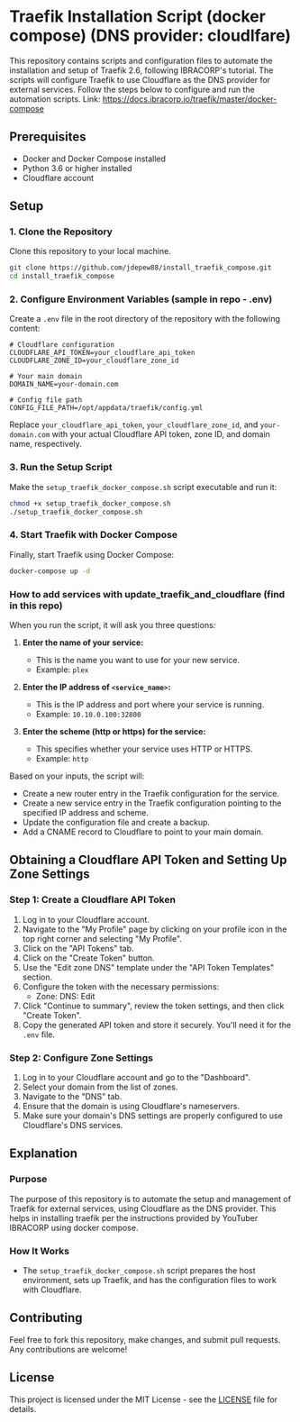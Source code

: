 
# Traefik Installation Script (docker compose) (DNS provider: cloudlfare)

This repository contains scripts and configuration files to automate the installation and setup of Traefik 2.6, following IBRACORP's tutorial. The scripts will configure Traefik to use Cloudflare as the DNS provider for external services. Follow the steps below to configure and run the automation scripts.  Link:  https://docs.ibracorp.io/traefik/master/docker-compose

## Prerequisites

- Docker and Docker Compose installed
- Python 3.6 or higher installed
- Cloudflare account

## Setup

### 1. Clone the Repository

Clone this repository to your local machine.

```bash
git clone https://github.com/jdepew88/install_traefik_compose.git
cd install_traefik_compose
```

### 2. Configure Environment Variables (sample in repo - .env)

Create a `.env` file in the root directory of the repository with the following content:

```dotenv
# Cloudflare configuration
CLOUDFLARE_API_TOKEN=your_cloudflare_api_token
CLOUDFLARE_ZONE_ID=your_cloudflare_zone_id

# Your main domain
DOMAIN_NAME=your-domain.com

# Config file path
CONFIG_FILE_PATH=/opt/appdata/traefik/config.yml
```

Replace `your_cloudflare_api_token`, `your_cloudflare_zone_id`, and `your-domain.com` with your actual Cloudflare API token, zone ID, and domain name, respectively.

### 3. Run the Setup Script

Make the `setup_traefik_docker_compose.sh` script executable and run it:

```bash
chmod +x setup_traefik_docker_compose.sh
./setup_traefik_docker_compose.sh
```

### 4. Start Traefik with Docker Compose

Finally, start Traefik using Docker Compose:

```bash
docker-compose up -d
```

### How to add services with update_traefik_and_cloudflare (find in this repo)

When you run the script, it will ask you three questions:

1. **Enter the name of your service:** 
   - This is the name you want to use for your new service.
   - Example: `plex`

2. **Enter the IP address of `<service_name>`:**
   - This is the IP address and port where your service is running.
   - Example: `10.10.0.100:32800`

3. **Enter the scheme (http or https) for the service:**
   - This specifies whether your service uses HTTP or HTTPS.
   - Example: `http`

Based on your inputs, the script will:
- Create a new router entry in the Traefik configuration for the service.
- Create a new service entry in the Traefik configuration pointing to the specified IP address and scheme.
- Update the configuration file and create a backup.
- Add a CNAME record to Cloudflare to point to your main domain.

## Obtaining a Cloudflare API Token and Setting Up Zone Settings

### Step 1: Create a Cloudflare API Token

1. Log in to your Cloudflare account.
2. Navigate to the "My Profile" page by clicking on your profile icon in the top right corner and selecting "My Profile".
3. Click on the "API Tokens" tab.
4. Click on the "Create Token" button.
5. Use the "Edit zone DNS" template under the "API Token Templates" section.
6. Configure the token with the necessary permissions:
   - Zone: DNS: Edit
7. Click "Continue to summary", review the token settings, and then click "Create Token".
8. Copy the generated API token and store it securely. You'll need it for the `.env` file.

### Step 2: Configure Zone Settings

1. Log in to your Cloudflare account and go to the "Dashboard".
2. Select your domain from the list of zones.
3. Navigate to the "DNS" tab.
4. Ensure that the domain is using Cloudflare's nameservers.
5. Make sure your domain's DNS settings are properly configured to use Cloudflare's DNS services.

## Explanation

### Purpose

The purpose of this repository is to automate the setup and management of Traefik for external services, using Cloudflare as the DNS provider. This helps in installing traefik per the instructions provided by YouTuber IBRACORP using docker compose.

### How It Works

- The `setup_traefik_docker_compose.sh` script prepares the host environment, sets up Traefik, and has the configuration files to work with Cloudflare.

## Contributing

Feel free to fork this repository, make changes, and submit pull requests. Any contributions are welcome!

## License

This project is licensed under the MIT License - see the [LICENSE](LICENSE) file for details.
